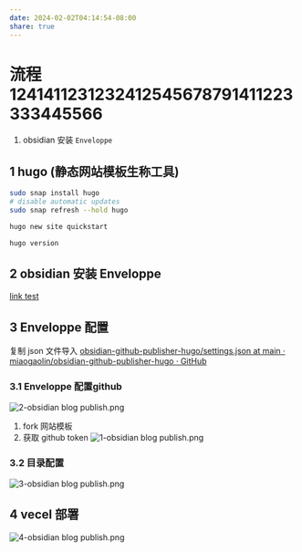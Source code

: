 ```yaml
---
date: 2024-02-02T04:14:54-08:00
share: true
---
```



# 流程 1241411231232412545678791411223333445566
1. obsidian 安装  `Enveloppe`

## 1 hugo (静态网站模板生称工具)
```sh
sudo snap install hugo
# disable automatic updates
sudo snap refresh --hold hugo

hugo new site quickstart 

hugo version

```
## 2 obsidian 安装  Enveloppe

[link test](link%20test.md)

## 3 Enveloppe 配置
复制 json 文件导入
[obsidian-github-publisher-hugo/settings.json at main · miaogaolin/obsidian-github-publisher-hugo · GitHub](https://github.com/miaogaolin/obsidian-github-publisher-hugo/blob/main/settings.json)
### 3.1 Enveloppe 配置github
![2-obsidian blog publish.png](../static/images/2-obsidian%20blog%20publish.png)

1. fork 网站模板
2. 获取 github token
![1-obsidian blog publish.png](../static/images/1-obsidian%20blog%20publish.png)

### 3.2 目录配置 
![3-obsidian blog publish.png](../static/images/3-obsidian%20blog%20publish.png)

## 4 vecel 部署
![4-obsidian blog publish.png](../static/images/4-obsidian%20blog%20publish.png)


